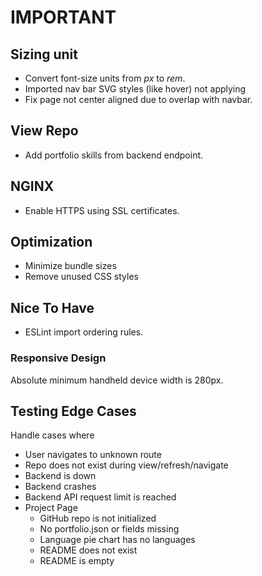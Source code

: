 # IMPORTANT

## Sizing unit

- Convert font-size units from _px_ to _rem_.
- Imported nav bar SVG styles (like hover) not applying
- Fix page not center aligned due to overlap with navbar.

## View Repo

- Add portfolio skills from backend endpoint.

## NGINX

- Enable HTTPS using SSL certificates.

## Optimization

- Minimize bundle sizes
- Remove unused CSS styles

## Nice To Have

- ESLint import ordering rules.

### Responsive Design

Absolute minimum handheld device width is 280px.

## Testing Edge Cases

Handle cases where

- User navigates to unknown route
- Repo does not exist during view/refresh/navigate
- Backend is down
- Backend crashes
- Backend API request limit is reached
- Project Page
  - GitHub repo is not initialized
  - No portfolio.json or fields missing
  - Language pie chart has no languages
  - README does not exist
  - README is empty
